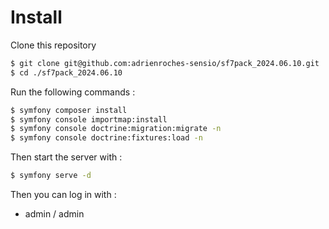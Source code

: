 Install
=======

Clone this repository

```bash
$ git clone git@github.com:adrienroches-sensio/sf7pack_2024.06.10.git
$ cd ./sf7pack_2024.06.10
```

Run the following commands :

```bash
$ symfony composer install
$ symfony console importmap:install
$ symfony console doctrine:migration:migrate -n
$ symfony console doctrine:fixtures:load -n
```

Then start the server with :

```bash
$ symfony serve -d
```

Then you can log in with :
* admin / admin
